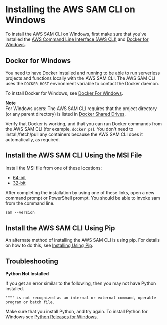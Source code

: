 # Installing the AWS SAM CLI on Windows<a name="serverless-sam-cli-install-windows"></a>

To install the AWS SAM CLI on Windows, first make sure that you've installed the [AWS Command Line Interface \(AWS CLI\)](https://docs.aws.amazon.com/cli/latest/userguide/installing.html) and [Docker for Windows](#serverless-sam-cli-install-windows-docker)\.

## Docker for Windows<a name="serverless-sam-cli-install-windows-docker"></a>

You need to have Docker installed and running to be able to run serverless projects and functions locally with the AWS SAM CLI\. The AWS SAM CLI uses the `DOCKER_HOST` environment variable to contact the Docker daemon\.

To install Docker for Windows, see [Docker For Windows](https://www.docker.com/docker-windows)\.

**Note**  
For Windows users: The AWS SAM CLI requires that the project directory \(or any parent directory\) is listed in [ Docker Shared Drives](https://docs.docker.com/docker-for-windows/#shared-drives)\.

Verify that Docker is working, and that you can run Docker commands from the AWS SAM CLI \(for example, `docker ps`\)\. You don't need to install/fetch/pull any containers because the AWS SAM CLI does it automatically, as required\.

## Install the AWS SAM CLI Using the MSI File<a name="serverless-sam-cli-install-windows-msi"></a>

Install the MSI file from one of these locations:
+ [ 64\-bit](https://github.com/awslabs/aws-sam-cli/releases/download/v0.13.0/AWS_SAM_CLI_64_PY3.msi)
+ [ 32\-bit](https://github.com/awslabs/aws-sam-cli/releases/download/v0.13.0/AWS_SAM_CLI_32_PY3.msi)

After completing the installation by using one of these links, open a new command prompt or PowerShell prompt\. You should be able to invoke sam from the command line\.

```
sam --version
```

## Install the AWS SAM CLI Using Pip<a name="serverless-sam-cli-install-windows-pip"></a>

An alternate method of installing the AWS SAM CLI is using pip\. For details on how to do this, see [Installing Using Pip](serverless-sam-cli-install-additional.md#serverless-sam-cli-install-using-pip)\.

## Troubleshooting<a name="serverless-sam-cli-install-troubleshooting-windows"></a>

**Python Not Installed**

If you get an error similar to the following, then you may not have Python installed\.

```
'""' is not recognized as an internal or external command, operable program or batch file.
```

Make sure that you install Python, and try again\. To install Python for Windows see [Python Releases for Windows](https://www.python.org/downloads/windows/)\.